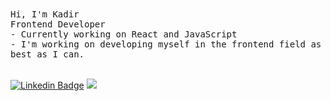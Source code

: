 <div align="left"> 
    <samp> Hi, I'm Kadir </samp> <br/>
    <samp> Frontend Developer </samp> <br/>
    <samp> - Currently working on React and JavaScript </samp> <br>
    <samp> - I'm working on developing myself in the frontend field as best as I can. </samp>
 <div> 
<br>

[![Linkedin Badge](https://img.shields.io/badge/-Linkedin-black?style=flat-quare&labelColor=black&logo=linkedin&logoColor=white&link=link)](https://www.linkedin.com/in/abdulkadir-ildeniz-b50a0114b/)
 <a href="https://github.com/kadirildeniz/github-profile-views-counter">
  <img src="https://komarev.com/ghpvc/?username=kadirildeniz&color=000000">
</a>
